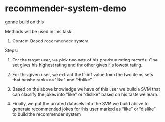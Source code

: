 # recommender-system-demo
gonne build on this

Methods will be used in this task:

1. Content-Based recommender system 

Steps:

1. For the target user, we pick two sets of his previous rating records. One set gives his highest rating and the other gives his lowest rating. 

2. For this given user, we extract the tf-idf value from the two items sets that he/she ranks as "like" and “dislike”.

3. Based on the above knowledge we have of this user we build a SVM that can classify the jokes into "like" or "dislike" based on his taste we learn.

4.    Finally, we put the unrated datasets into the SVM we build above to generate recommended jokes for this user marked as “like” or “dislike” to build the recommender system
